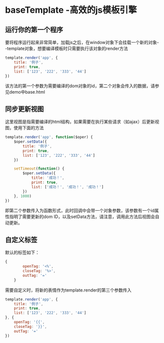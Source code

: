 # baseTemplate -高效的js模板引擎
## 运行你的第一个程序
要将程序运行起来非常简单，加载js之后，在window对象下会挂载一个新的对象--template对象，想要编译模板时只需要执行该对象的render方法
```js
template.render('app', {
    title: '例子',
    print: true,
    list: ['123', '222', '333', '44']
})
```
该方法的第一个参数为需要编译的dom对象的id，第二个对象会传入的数据，请参见demo中base.html

## 同步更新视图
这里视图是指需要编译的html结构，如果需要在执行某些请求（如ajax）后更新视图，使用下面的方法
```js
template.render('app', function($oper) {
    $oper.setData({
        title: '例子',
        print: true,
        list: ['123', '222', '333', '44']
    })

    setTimeout(function() {
        $oper.setData({
            title: '成功！',
            print: true,
            list: ['成功！', '成功！', '成功！']
        })
    }, 1000)
})
```
即第二个参数传入为函数形式，此时回调中会带一个对象参数，该参数有一个id属性指明了需要更新的dom ID，以及setData方法，请注意，调用此方法后视图会自动更新。

## 自定义标签
默认的标签如下：
```js
{
        openTag: '<%',
        closeTag: '%>',
        outTag: '='
    }
```
需要自定义时，将新的表情作为template.render的第三个参数传入
```js
template.render('app', {
    title: '例子',
    print: true,
    list: ['123', '222', '333', '44']
}, {
    openTag: '{{',
    closeTag: '}}',
    outTag: '='
})
```
